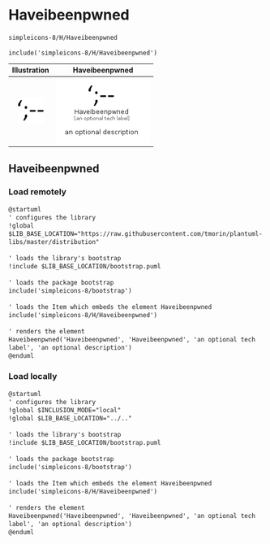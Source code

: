 # Haveibeenpwned


```text
simpleicons-8/H/Haveibeenpwned
```

```text
include('simpleicons-8/H/Haveibeenpwned')
```



| Illustration | Haveibeenpwned |
| :---: | :---: |
| ![illustration for Illustration](../../simpleicons-8/H/Haveibeenpwned.png) | ![illustration for Haveibeenpwned](../../simpleicons-8/H/Haveibeenpwned.Local.png) |




## Haveibeenpwned

### Load remotely
```plantuml
@startuml
' configures the library
!global $LIB_BASE_LOCATION="https://raw.githubusercontent.com/tmorin/plantuml-libs/master/distribution"

' loads the library's bootstrap
!include $LIB_BASE_LOCATION/bootstrap.puml

' loads the package bootstrap
include('simpleicons-8/bootstrap')

' loads the Item which embeds the element Haveibeenpwned
include('simpleicons-8/H/Haveibeenpwned')

' renders the element
Haveibeenpwned('Haveibeenpwned', 'Haveibeenpwned', 'an optional tech label', 'an optional description')
@enduml
```

### Load locally
```plantuml
@startuml
' configures the library
!global $INCLUSION_MODE="local"
!global $LIB_BASE_LOCATION="../.."

' loads the library's bootstrap
!include $LIB_BASE_LOCATION/bootstrap.puml

' loads the package bootstrap
include('simpleicons-8/bootstrap')

' loads the Item which embeds the element Haveibeenpwned
include('simpleicons-8/H/Haveibeenpwned')

' renders the element
Haveibeenpwned('Haveibeenpwned', 'Haveibeenpwned', 'an optional tech label', 'an optional description')
@enduml
```

